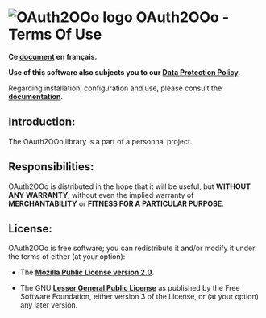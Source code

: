 # ![OAuth2OOo logo][1] OAuth2OOo - Terms Of Use

**Ce [document][2] en français.**

**Use of this software also subjects you to our [Data Protection Policy][3].**

Regarding installation, configuration and use, please consult the **[documentation][4]**.

## Introduction:

The OAuth2OOo library is a part of a personnal project.

## Responsibilities:

OAuth2OOo is distributed in the hope that it will be useful,
but **WITHOUT ANY WARRANTY**; without even the implied warranty of
**MERCHANTABILITY** or **FITNESS FOR A PARTICULAR PURPOSE**.

## License:

OAuth2OOo is free software; you can redistribute it and/or
modify it under the terms of either (at your option):

- The **[Mozilla Public License version 2.0][5]**.

- The GNU **[Lesser General Public License][6]** as published by the Free Software
Foundation, either version 3 of the License, or (at your option) any later version.

[1]: <https://prrvchr.github.io/OAuth2OOo/img/OAuth2OOo.png>
[2]: <https://prrvchr.github.io/OAuth2OOo/source/OAuth2OOo/registration/TermsOfUse_fr>
[3]: <https://prrvchr.github.io/OAuth2OOo/source/OAuth2OOo/registration/PrivacyPolicy_en>
[4]: <https://prrvchr.github.io/OAuth2OOo>
[5]: <http://mozilla.org/MPL/2.0/>
[6]: <http://www.gnu.org/licenses/lgpl-3.0.html>
